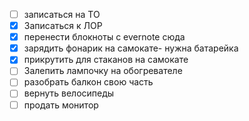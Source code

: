 - [ ] записаться на ТО
- [x] Записаться к ЛОР
- [x] перенести блокноты с evernote сюда
- [x] зарядить фонарик на самокате- нужна батарейка 
- [x] прикрутить для стаканов на самокате 
- [ ] Залепить лампочку на обогревателе
- [ ] разобрать балкон свою часть
- [ ] вернуть велосипеды
- [ ] продать монитор